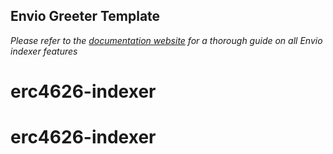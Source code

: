 ## Envio Greeter Template

*Please refer to the [documentation website](https://docs.envio.dev) for a thorough guide on all Envio indexer features*
# erc4626-indexer
# erc4626-indexer
